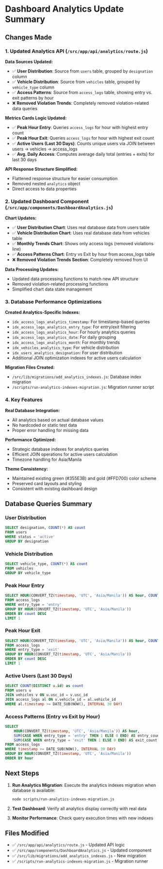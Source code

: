 # Dashboard Analytics Update Summary

## Changes Made

### 1. Updated Analytics API (`/src/app/api/analytics/route.js`)

**Data Sources Updated:**

- ✅ **User Distribution**: Source from `users` table, grouped by `designation` column
- ✅ **Vehicle Distribution**: Source from `vehicles` table, grouped by `vehicle_type` column
- ✅ **Access Patterns**: Source from `access_logs` table, showing entry vs. exit patterns by hour
- ❌ **Removed Violation Trends**: Completely removed violation-related data queries

**Metrics Cards Logic Updated:**

- ✅ **Peak Hour Entry**: Queries `access_logs` for hour with highest entry count
- ✅ **Peak Hour Exit**: Queries `access_logs` for hour with highest exit count
- ✅ **Active Users (Last 30 Days)**: Counts unique users via JOIN between users → vehicles → access_logs
- ✅ **Avg. Daily Access**: Computes average daily total (entries + exits) for last 30 days

**API Response Structure Simplified:**

- Flattened response structure for easier consumption
- Removed nested `analytics` object
- Direct access to data properties

### 2. Updated Dashboard Component (`/src/app/components/DashboardAnalytics.js`)

**Chart Updates:**

- ✅ **User Distribution Chart**: Uses real database data from users table
- ✅ **Vehicle Distribution Chart**: Uses real database data from vehicles table
- ✅ **Monthly Trends Chart**: Shows only access logs (removed violations line)
- ✅ **Access Patterns Chart**: Entry vs Exit by hour from access_logs table
- ❌ **Removed Violation Trends Section**: Completely removed from UI

**Data Processing Updates:**

- Updated data processing functions to match new API structure
- Removed violation-related processing functions
- Simplified chart data state management

### 3. Database Performance Optimizations

**Created Analytics-Specific Indexes:**

- `idx_access_logs_analytics_timestamp`: For timestamp-based queries
- `idx_access_logs_analytics_entry_type`: For entry/exit filtering
- `idx_access_logs_analytics_hour`: For hourly analytics queries
- `idx_access_logs_analytics_date`: For daily grouping
- `idx_access_logs_analytics_month`: For monthly trends
- `idx_vehicles_analytics_type`: For vehicle distribution
- `idx_users_analytics_designation`: For user distribution
- Additional JOIN optimization indexes for active users calculation

**Migration Files Created:**

- `/src/lib/migrations/add_analytics_indexes.js`: Database index migration
- `/scripts/run-analytics-indexes-migration.js`: Migration runner script

### 4. Key Features

**Real Database Integration:**

- All analytics based on actual database values
- No hardcoded or static test data
- Proper error handling for missing data

**Performance Optimized:**

- Strategic database indexes for analytics queries
- Efficient JOIN operations for active users calculation
- Timezone handling for Asia/Manila

**Theme Consistency:**

- Maintained existing green (#355E3B) and gold (#FFD700) color scheme
- Preserved card layouts and styling
- Consistent with existing dashboard design

## Database Queries Summary

### User Distribution

```sql
SELECT designation, COUNT(*) AS count
FROM users
WHERE status = 'active'
GROUP BY designation
```

### Vehicle Distribution

```sql
SELECT vehicle_type, COUNT(*) AS count
FROM vehicles
GROUP BY vehicle_type
```

### Peak Hour Entry

```sql
SELECT HOUR(CONVERT_TZ(timestamp, 'UTC', 'Asia/Manila')) AS hour, COUNT(*) AS count
FROM access_logs
WHERE entry_type = 'entry'
GROUP BY HOUR(CONVERT_TZ(timestamp, 'UTC', 'Asia/Manila'))
ORDER BY count DESC
LIMIT 1
```

### Peak Hour Exit

```sql
SELECT HOUR(CONVERT_TZ(timestamp, 'UTC', 'Asia/Manila')) AS hour, COUNT(*) AS count
FROM access_logs
WHERE entry_type = 'exit'
GROUP BY HOUR(CONVERT_TZ(timestamp, 'UTC', 'Asia/Manila'))
ORDER BY count DESC
LIMIT 1
```

### Active Users (Last 30 Days)

```sql
SELECT COUNT(DISTINCT u.id) as count
FROM users u
JOIN vehicles v ON u.usc_id = v.usc_id
JOIN access_logs al ON v.vehicle_id = al.vehicle_id
WHERE al.timestamp >= DATE_SUB(NOW(), INTERVAL 30 DAY)
```

### Access Patterns (Entry vs Exit by Hour)

```sql
SELECT
    HOUR(CONVERT_TZ(timestamp, 'UTC', 'Asia/Manila')) AS hour,
    SUM(CASE WHEN entry_type = 'entry' THEN 1 ELSE 0 END) AS entry_count,
    SUM(CASE WHEN entry_type = 'exit' THEN 1 ELSE 0 END) AS exit_count
FROM access_logs
WHERE timestamp >= DATE_SUB(NOW(), INTERVAL 30 DAY)
GROUP BY HOUR(CONVERT_TZ(timestamp, 'UTC', 'Asia/Manila'))
ORDER BY hour
```

## Next Steps

1. **Run Analytics Migration**: Execute the analytics indexes migration when database is available:

   ```bash
   node scripts/run-analytics-indexes-migration.js
   ```

2. **Test Dashboard**: Verify all analytics display correctly with real data

3. **Monitor Performance**: Check query execution times with new indexes

## Files Modified

- ✅ `/src/app/api/analytics/route.js` - Updated API logic
- ✅ `/src/app/components/DashboardAnalytics.js` - Updated component
- ✅ `/src/lib/migrations/add_analytics_indexes.js` - New migration
- ✅ `/scripts/run-analytics-indexes-migration.js` - Migration runner
